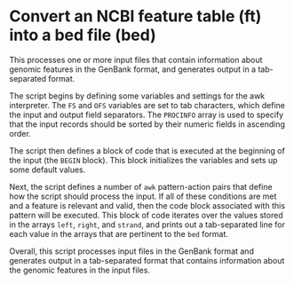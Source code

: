 # Convert an NCBI feature table (ft) into a bed file (bed)

This processes one or more input files that contain information about genomic features in the GenBank format, and generates output in a tab-separated format.

The script begins by defining some variables and settings for the awk interpreter. The `FS` and `OFS` variables are set to tab characters, which define the input and output field separators. The `PROCINFO` array is used to specify that the input records should be sorted by their numeric fields in ascending order.

The script then defines a block of code that is executed at the beginning of the input (the `BEGIN` block). This block initializes the variables and sets up some default values.

Next, the script defines a number of `awk` pattern-action pairs that define how the script should process the input. If all of these conditions are met and a feature is relevant and valid, then the code block associated with this pattern will be executed. This block of code iterates over the values stored in the arrays `left`, `right`, and `strand`, and prints out a tab-separated line for each value in the arrays that are pertinent to the `bed` format.

Overall, this script processes input files in the GenBank format and generates output in a tab-separated format that contains information about the genomic features in the input files.
